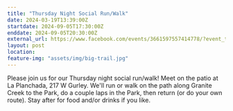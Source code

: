 ```yaml
---
title: "Thursday Night Social Run/Walk"
date: 2024-03-19T13:39:00Z
startdate: 2024-09-05T17:30:00Z
enddate: 2024-09-05T20:30:00Z
external_url: https://www.facebook.com/events/3661597557414778/?event_time_id=3661597617414772
layout: post
location: 
feature-img: "assets/img/big-trail.jpg"
---
```


Please join us for our Thursday night social run/walk! Meet on the patio at La Planchada, 217 W Gurley.  We'll run or walk on the path along Granite Creek to the Park, do a couple laps in the Park, then return (or do your own route).  Stay after for food and/or drinks if you like.<br>
  <br>
  
